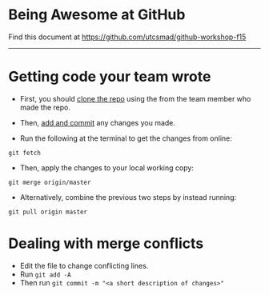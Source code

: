 # Being Awesome at GitHub

Find this document at https://github.com/utcsmad/github-workshop-f15

---

# Getting code your team wrote

* First, you should [clone the repo]() using the <url> from the team member who made the repo.

* Then, [add and commit]() any changes you made.

* Run the following at the terminal to get the changes from online:

````
git fetch
````

* Then, apply the changes to your local working copy:

````
git merge origin/master
````

* Alternatively, combine the previous two steps by instead running:

````
git pull origin master
````

# Dealing with merge conflicts

* Edit the file to change conflicting lines.
* Run `git add -A`
* Then run `git commit -m "<a short description of changes>"`